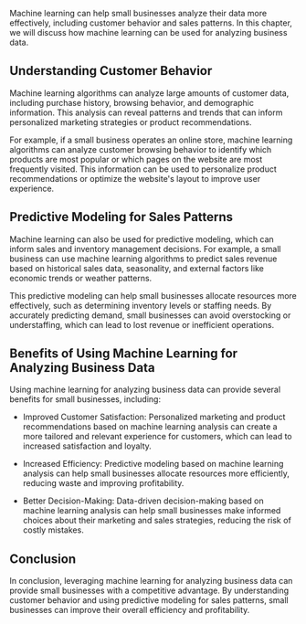 

Machine learning can help small businesses analyze their data more effectively, including customer behavior and sales patterns. In this chapter, we will discuss how machine learning can be used for analyzing business data.

Understanding Customer Behavior
-------------------------------

Machine learning algorithms can analyze large amounts of customer data, including purchase history, browsing behavior, and demographic information. This analysis can reveal patterns and trends that can inform personalized marketing strategies or product recommendations.

For example, if a small business operates an online store, machine learning algorithms can analyze customer browsing behavior to identify which products are most popular or which pages on the website are most frequently visited. This information can be used to personalize product recommendations or optimize the website's layout to improve user experience.

Predictive Modeling for Sales Patterns
--------------------------------------

Machine learning can also be used for predictive modeling, which can inform sales and inventory management decisions. For example, a small business can use machine learning algorithms to predict sales revenue based on historical sales data, seasonality, and external factors like economic trends or weather patterns.

This predictive modeling can help small businesses allocate resources more effectively, such as determining inventory levels or staffing needs. By accurately predicting demand, small businesses can avoid overstocking or understaffing, which can lead to lost revenue or inefficient operations.

Benefits of Using Machine Learning for Analyzing Business Data
--------------------------------------------------------------

Using machine learning for analyzing business data can provide several benefits for small businesses, including:

* Improved Customer Satisfaction: Personalized marketing and product recommendations based on machine learning analysis can create a more tailored and relevant experience for customers, which can lead to increased satisfaction and loyalty.

* Increased Efficiency: Predictive modeling based on machine learning analysis can help small businesses allocate resources more efficiently, reducing waste and improving profitability.

* Better Decision-Making: Data-driven decision-making based on machine learning analysis can help small businesses make informed choices about their marketing and sales strategies, reducing the risk of costly mistakes.

Conclusion
----------

In conclusion, leveraging machine learning for analyzing business data can provide small businesses with a competitive advantage. By understanding customer behavior and using predictive modeling for sales patterns, small businesses can improve their overall efficiency and profitability.
